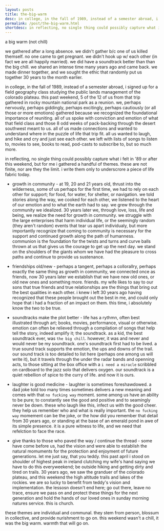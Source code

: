```yaml
---
layout: posts
title: the-big-warm
desc: in college, in the fall of 1989, instead of a semester abroad, i signed up for a field  geography class studying the public lands management of the colorado plateau. this past weekend, 5 of the 12 of us from that trip gathered in rocky mountain national park as a reunion.
permalink: /post/the-big-warm.html
shortdesc: in reflecting, no single thing could possibly capture what i felt in '89 or after this weekend, but for me i gathered a handful of themes. 
---
```


a big warm (not chill)

we gathered after a long absence.  we didn't gather b/c one of us killed themself. no one came to get pregnant. we didn't hook up w/ each other (in fact we are all happily married).  we did have a soundtrack better than than the big chill.  we shared an intense time many years ago and came back.  we made dinner together, and we sought the ethic that randomly put us together 30 years to the month earlier.

in college, in the fall of 1989, instead of a semester abroad, i signed up for a field  geography class studying the public lands management of the colorado plateau. this past weekend, 5 of the 12 of us from that trip gathered in rocky mountain national park as a reunion.  we, perhaps nervously, perhaps giddingly,  perhaps excitingly, perhaps cautiously (or all those or more emotions) gathered because we recognized the foundational importance of reuniting. all of us spoke with conviction and emotion of what that field class and those 8 odd weeks of pack-backing through the desert southwest meant to us.  all of us made connections and wanted to understand where in the puzzle of life that trip fit.  all us wanted to laugh, and hike and cry and just see each other.  we left with lists of songs to listen to, movies to see, books to read, pod-casts to subscribe to, but so much more.

in reflecting, no single thing could possibly capture what i felt in '89 or after this weekend, but for me i gathered a handful of themes.  these are not finite, nor are they the limit.   i write them only to underscrore a piece of life fabric today.

- growth in community - at 19, 20 and 21 years old, thrust into the wilderness, some of us perhaps for the first time, we had to rely on each other for support; for food, for water, for shelter, or navigation.  we told stories along the way, we cooked for each other, we listened to the heart of our emotion and to what the earth had to say.   we grew through the community we idealized.  30 years later we, through love, loss, life and being, we realize the need for growth in community.  we struggle with the large enterprises that harm individual life, or the seemingly random (they aren't random) events that tear us apart individualy, but more importantly recognize that coming to community is necessary for the support and continued growth along the path of humanness. communion is the foundation for the twists and turns and curve balls thrown at us that gives us the courage to get up the next day.  we stand on the shoulders of the giants whom we have had the pleasure to cross paths and continue to provide us sustenance.

- friendships old/new - perhaps a tangent, perhaps a collorallry, perhaps exactly the same thing as growth in community, we connected once as friends, now 30 years later we establish that we have new old ones, or old new ones and something more. friends. my wife likes to say to our sons that true friends and true relationships are the things that bring out the best qualities in each other.  i knew i left 30 years ago having recognized that these people brought out the best in me, and could only hope that i had a fraction of an impact on them.  this time, i absolutely know the two to be true.

- soundtracks make the plot better - life has a rythmn, often best illustrated through art; books, movies, performance, visual or otherwise.  emotion can often be relieved through a compilation of songs that help tell the story, indeed amplify it; the soundtrack.  as a kid, the best soundtrack ever, was `the big chill`.  however, it was and never and would never be my soundtrack.  one's soundtrack first had to be lived.  a true sound track supports the emotion, the ups and downs of the trail.  our sound track is too detailed to list here (perhaps one among us will write it), but it travels through the under the radar bands and openning acts, to those sitting at the box office with a `i need a miracle` scribbled on cardboard to the jazz solo that delivers oxygen.  our soundtrack is a quiet rebellion of spice to the curry of life.  and now it is ours.

- laughter is good medicine - laughter is sometimes foreshawdowed.  a dad joke told too many times sometimes delivers a new meaning and comes with that `no fucking way` moment.  some among us have an ability to be pure; to constantly see the good and positive and to seamingly never be down.  these who laugh like this, infect us with the good cheer.  they help us remember who and what is really important.   the `no fucking way` momement can be the joke, or the how did you remember that detail from 30 years ago, or standing at the base of an emerald pond in awe of its simple presence.  it is a pure witness to life, and we need that refelction to face the race. 

- give thanks to those who paved the way / continue the thread - some have come before us, had the vision and were able to establish the natural momuments for the protection and enjoyment of future generations.  let me just say, that you teddy.  this past april i stood on shoulder of highest peak in ireland clutching my wife's hand saying we have to do this everyweekend; be outside hiking and getting dirty and tired on trails.  30 years ago,  we saw the granduer of the colorado plateau, and this weekend the high altitude trails and lakes of the rockies.  we are so lucky to benefit from teddy's vision and implementation.  the lessosn doesn't end here;  go out there, leave no trace, ensure we pass on and protect these things for the next generation and hold the hands of our loved ones in sunday morning natures service.  this is church.

these themes are individual and communal. they stem from person,  blossum in collective, and provide nurishment to go on. this weekend wasn't a chill, it was the big warm.  warmth that will go on.


